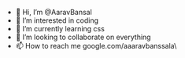 - 👋 Hi, I’m @AaravBansal
- 👀 I’m interested in coding
- 🌱 I’m currently learning css
- 💞️ I’m looking to collaborate on everything
- 📫 How to reach me google.com/aaaravbanssala\

<!---
AaravBansal/AaravBansal is a ✨ special ✨ repository because its `README.md` (this file) appears on your GitHub profile.
You can click the Preview link to take a look at your changes.
--->
